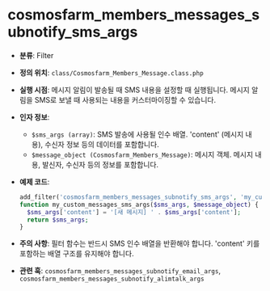 # cosmosfarm_members_messages_subnotify_sms_args

- **분류**: Filter
- **정의 위치**: `class/Cosmosfarm_Members_Message.class.php`
- **실행 시점**: 메시지 알림이 발송될 때 SMS 내용을 설정할 때 실행됩니다. 메시지 알림을 SMS로 보낼 때 사용되는 내용을 커스터마이징할 수 있습니다.
- **인자 정보**:
  - `$sms_args (array)`: SMS 발송에 사용될 인수 배열. 'content' (메시지 내용), 수신자 정보 등의 데이터를 포함합니다.
  - `$message_object (Cosmosfarm_Members_Message)`: 메시지 객체. 메시지 내용, 발신자, 수신자 등의 정보를 포함합니다.
- **예제 코드**:

  ```php
  add_filter('cosmosfarm_members_messages_subnotify_sms_args', 'my_custom_messages_sms_args', 10, 2);
  function my_custom_messages_sms_args($sms_args, $message_object) {
    $sms_args['content'] = '[새 메시지] ' . $sms_args['content'];
    return $sms_args;
  }
  ```

- **주의 사항**: 필터 함수는 반드시 SMS 인수 배열을 반환해야 합니다. 'content' 키를 포함하는 배열 구조를 유지해야 합니다.
- **관련 훅**: `cosmosfarm_members_messages_subnotify_email_args`, `cosmosfarm_members_messages_subnotify_alimtalk_args`
